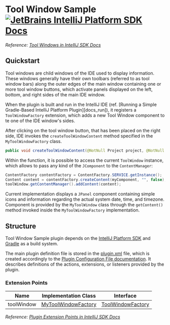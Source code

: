 # Tool Window Sample [![JetBrains IntelliJ Platform SDK Docs](https://jb.gg/badges/docs.svg)][docs]
*Reference: [Tool Windows in IntelliJ SDK Docs][docs:tool_windows]*

## Quickstart

Tool windows are child windows of the IDE used to display information. These windows generally have their own toolbars
(referred to as tool window bars) along the outer edges of the main window containing one or more tool window buttons,
which activate panels displayed on the left, bottom, and right sides of the main IDE window.

When the plugin is built and run in the IntelliJ IDE (ref. [Running a Simple Gradle-Based IntelliJ Platform Plugin][docs_run]),
it registers a `ToolWindowFactory` extension, which adds a new Tool Window component to te one of the IDE window's sides.

After clicking on the tool window button, that has been placed on the right side, IDE invokes the `createToolWindowContent`
method specified in the `MyToolWindowFactory` class.

```java
public void createToolWindowContent(@NotNull Project project, @NotNull ToolWindow toolWindow)
```

Within the function, it is possible to access the current `ToolWindow` instance, which allows to pass any kind
of the `JComponent` to the `ContentManager`:

```java
ContentFactory contentFactory = ContentFactory.SERVICE.getInstance();
Content content = contentFactory.createContent(myComponent, "", false);
toolWindow.getContentManager().addContent(content);
```

Current implementation displays a `JPanel` component containing simple icons and information regarding the actual
system date, time, and timezone. Component is provided by the `MyToolWindow` class through the `getContent()` method
invoked inside the `MyToolWindowFactory` implementation. 

## Structure

Tool Window Sample
plugin depends on the [IntelliJ Platform SDK][docs] and [Gradle][docs:gradle] as a build system.

The main plugin definition file is stored in the [plugin.xml][file:plugin.xml] file, which is created accordingly
to the [Plugin Configuration File documentation][docs:plugin.xml]. It describes definitions of the actions, extensions,
or listeners provided by the plugin.

### Extension Points

| Name       | Implementation Class                            | Interface                                  |
| ---------- | ----------------------------------------------- | ------------------------------------------ |
| toolWindow | [MyToolWindowFactory][file:MyToolWindowFactory] | [ToolWindowFactory][sdk:ToolWindowFactory] |

*Reference: [Plugin Extension Points in IntelliJ SDK Docs][docs:ep]*


[docs]: https://www.jetbrains.org/intellij/sdk/docs
[docs:actions]: https://www.jetbrains.org/intellij/sdk/docs/basics/action_system.html
[docs:tool_windows]: https://jetbrains.org/intellij/sdk/docs/user_interface_components/tool_windows.html
[docs:ep]: https://www.jetbrains.org/intellij/sdk/docs/basics/plugin_structure/plugin_extension_points.html
[docs:gradle]: https://www.jetbrains.org/intellij/sdk/docs/tutorials/build_system.html
[docs:plugin.xml]: https://www.jetbrains.org/intellij/sdk/docs/basics/plugin_structure/plugin_configuration_file.html
[docs:listeners]: https://jetbrains.org/intellij/sdk/docs/basics/plugin_structure/plugin_listeners.html

[file:plugin.xml]: ./src/main/resources/META-INF/plugin.xml
[file:MyToolWindowFactory]: ./src/main/java/org/intellij/sdk/toolWindow/MyToolWindowFactory.java

[sdk:ToolWindowFactory]: upsource:///platform/platform-api/src/com/intellij/openapi/wm/ToolWindowFactory.java
